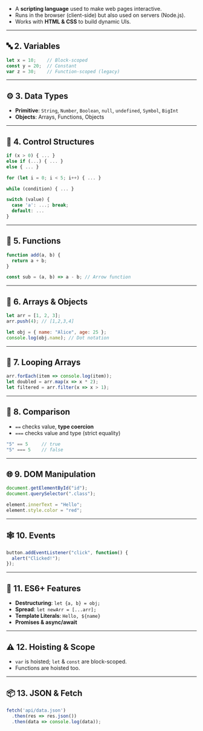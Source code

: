 

* A **scripting language** used to make web pages interactive.
* Runs in the browser (client-side) but also used on servers (Node.js).
* Works with **HTML & CSS** to build dynamic UIs.

---

## 🔤 2. Variables

```js
let x = 10;    // Block-scoped
const y = 20;  // Constant
var z = 30;    // Function-scoped (legacy)
```

---

## ⚙️ 3. Data Types

* **Primitive**: `String`, `Number`, `Boolean`, `null`, `undefined`, `Symbol`, `BigInt`
* **Objects**: Arrays, Functions, Objects

---

## 🔁 4. Control Structures

```js
if (x > 0) { ... }
else if (...) { ... }
else { ... }

for (let i = 0; i < 5; i++) { ... }

while (condition) { ... }

switch (value) {
  case 'a': ...; break;
  default: ...
}
```

---

## 🧮 5. Functions

```js
function add(a, b) {
  return a + b;
}

const sub = (a, b) => a - b; // Arrow function
```

---

## 🧱 6. Arrays & Objects

```js
let arr = [1, 2, 3];
arr.push(4); // [1,2,3,4]

let obj = { name: "Alice", age: 25 };
console.log(obj.name); // Dot notation
```

---

## 🔄 7. Looping Arrays

```js
arr.forEach(item => console.log(item));
let doubled = arr.map(x => x * 2);
let filtered = arr.filter(x => x > 1);
```

---

## 🧪 8. Comparison

* `==` checks value, **type coercion**
* `===` checks value and type (strict equality)

```js
"5" == 5     // true
"5" === 5    // false
```

---

## 🌐 9. DOM Manipulation

```js
document.getElementById("id");
document.querySelector(".class");

element.innerText = "Hello";
element.style.color = "red";
```

---

## 🕸 10. Events

```js
button.addEventListener("click", function() {
  alert("Clicked!");
});
```

---

## 🌈 11. ES6+ Features

* **Destructuring**: `let {a, b} = obj;`
* **Spread**: `let newArr = [...arr];`
* **Template Literals**: `Hello, ${name}`
* **Promises & async/await**

---

## ⚠️ 12. Hoisting & Scope

* `var` is hoisted; `let` & `const` are block-scoped.
* Functions are hoisted too.

---

## 📦 13. JSON & Fetch

```js
fetch('api/data.json')
  .then(res => res.json())
  .then(data => console.log(data));
```

